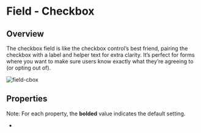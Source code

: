 # Field - Checkbox

## Overview
The checkbox field is like the checkbox control’s best friend, pairing the checkbox with a label and helper text for extra clarity. It’s perfect for forms where you want to make sure users know exactly what they’re agreeing to (or opting out of).

![field-cbox](https://github.com/user-attachments/assets/042c86cd-9a1f-4105-bbba-0e41c2a0688e)


## Properties
Note: For each property, the **bolded** value indicates the default setting.

- 
